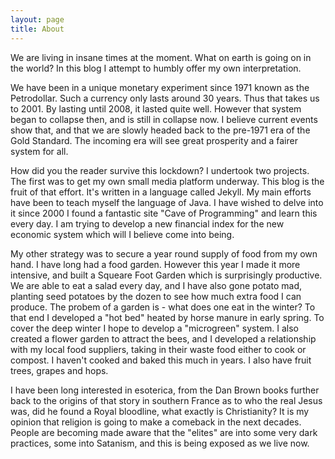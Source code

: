 ```yaml
---
layout: page
title: About
---
```

We are living in insane times at the moment. What on earth is going on in the world? In this blog I attempt to humbly offer my own interpretation.

We have been in a unique monetary experiment since 1971 known as the Petrodollar. Such a currency only lasts around 30 years. Thus that takes us to 2001. By lasting until 2008, it lasted quite well. However that system began to collapse then, and is still in collapse now. I believe current events show that, and that we are slowly headed back to the pre-1971 era of the Gold Standard. The incoming era will see great prosperity and a fairer system for all. 

How did you the reader survive this lockdown? I undertook two projects. The first was to get my own small media platform underway. This blog is the fruit of that effort. It's written in a language called Jekyll. My main efforts have been to teach myself the language of Java. I have wished to delve into it since 2000 I found a fantastic site "Cave of Programming" and learn this every day. I am trying to develop a new financial index for the new economic system which will I believe come into being.

My other strategy was to secure a year round supply of food from my own hand. I have long had a food garden. However this year I made it more intensive, and built a Squeare Foot Garden which is surprisingly productive. We are able to eat a salad every day, and I have also gone potato mad, planting seed potatoes by the dozen to see how much extra food I can produce. The probem of a garden is - what does one eat in the winter? To that end I developed a "hot bed" heated by horse manure in early spring. To cover the deep winter I hope to develop a "microgreen" system. I also created a flower garden to attract the bees, and I developed a relationship with my local food suppliers, taking in their waste food either to cook or compost. I haven't cooked and baked this much in years. I also have fruit trees, grapes and hops.

I have been long interested in esoterica, from the Dan Brown books further back to the origins of that story in southern France as to who the real Jesus was, did he found a Royal bloodline, what exactly is Christianity? It is my opinion that religion is going to make a comeback in the next decades. People are becoming made aware that the "elites" are into some very dark practices, some into Satanism, and this is being exposed as we live now.